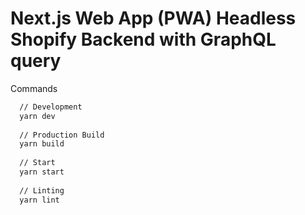 # Next.js Web App (PWA) Headless Shopify Backend with GraphQL query

Commands
```bash
  // Development  
  yarn dev
  
  // Production Build
  yarn build
  
  // Start
  yarn start
  
  // Linting
  yarn lint
  
 ```
